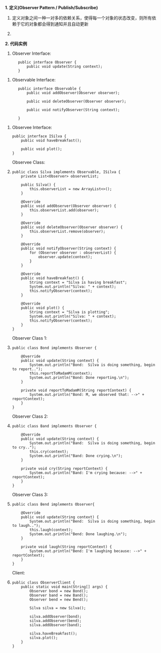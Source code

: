 **1. 定义\(Observer Pattern /   Publish/Subscribe\)**

1. 定义对象之间一种一对多的依赖关系，使得每一个对象的状态改变，则所有依赖于它的对象都会得到通知并且自动更新

2. 
  
**2. 代码实例**  
   1. Observer Interface:

```
      public interface Observer {
          public void update(String context);
      }
```

1. Observable Interface:

```
      public interface Observable {
          public void addObserver(Observer observer);

          public void deleteObserver(Observer observer);

          public void notifyObserver(String context);

      }
```

1. Observee Interface:

   ```
   public interface ISilva {
       public void haveBreakfast();

       public void plot();
   }
   ```

   Observee Class:

2. ```
   public class Silva implements Observable, ISilva {
       private List<Observer> observerList;

       public Silva() {
           this.observerList = new ArrayList<>();
       }

       @Override
       public void addObserver(Observer observer) {
           this.observerList.add(observer);
       }

       @Override
       public void deleteObserver(Observer observer) {
           this.observerList.remove(observer);
       }

       @Override
       public void notifyObserver(String context) {
           for (Observer observer : observerList) {
               observer.update(context);
           }
       }

       @Override
       public void haveBreakfast() {
           String context = "Silva is having breakfast";
           System.out.println("Silva: " + context);
           this.notifyObserver(context);
       }

       @Override
       public void plot() {
           String context = "Silva is plotting";
           System.out.println("Silva: " + context);
           this.notifyObserver(context);
       }
   }
   ```

   Observer Class 1:

3. ```
   public class Bond implements Observer {

       @Override
       public void update(String context) {
           System.out.println("Bond:  Silva is doing something, begin to report..");
           this.reportToMadamM(context);
           System.out.println("Bond: Done reporting.\n");
       }

       private void reportToMadamM(String reportContext) {
           System.out.println("Bond: M, we observed that: -->" + reportContext);
       }
   }
   ```

   Observer Class 2:

4. ```
   public class Band implements Observer {

       @Override
       public void update(String context) {
           System.out.println("Band:  Silva is doing something, begin to cry..");
           this.cry(context);
           System.out.println("Band: Done crying.\n");
       }

       private void cry(String reportContext) {
           System.out.println("Band: I'm crying because: -->" + reportContext);
       }
   }
   ```

   Observer Class 3:

5. ```
   public class Bend implements Observer{

       @Override
       public void update(String context) {
           System.out.println("Bend:  Silva is doing something, begin to laugh..");
           this.laugh(context);
           System.out.println("Bend: Done laughing.\n");
       }

       private void laugh(String reportContext) {
           System.out.println("Bend: I'm laughing because: -->" + reportContext);
       }
   }
   ```

   Client:

6. ```
   public class ObserverClient {
       public static void main(String[] args) {
           Observer bond = new Bond();
           Observer band = new Band();
           Observer bend = new Bend();

           Silva silva = new Silva();

           silva.addObserver(bond);
           silva.addObserver(bend);
           silva.addObserver(band);

           silva.haveBreakfast();
           silva.plot();
       }
   }
   ```



